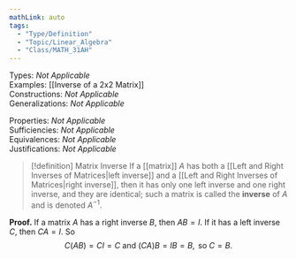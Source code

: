 ```yaml
---
mathLink: auto
tags:
  - "Type/Definition"
  - "Topic/Linear_Algebra"
  - "Class/MATH_31AH"
---
```

Types: <i>Not Applicable</i>  
Examples: [[Inverse of a 2x2 Matrix]]  
Constructions: <i>Not Applicable</i>  
Generalizations: <i>Not Applicable</i>  

Properties: <i>Not Applicable</i>  
Sufficiencies: <i>Not Applicable</i>  
Equivalences: <i>Not Applicable</i>  
Justifications: <i>Not Applicable</i>  

> [!definition] Matrix Inverse
> If a [[matrix]] $A$ has both a [[Left and Right Inverses of Matrices|left inverse]] and a [[Left and Right Inverses of Matrices|right inverse]], then it has only one left inverse and one right inverse, and they are identical; such a matrix is called the **inverse** of $A$ and is denoted $A^{-1}$.

**Proof.** If a matrix $A$ has a right inverse $B$, then $AB=I$. If it has a left inverse $C$, then $CA=I$. So  
$$C(AB)=CI=C\text{ and }(CA)B=IB=B,\text{ so }C=B.$$